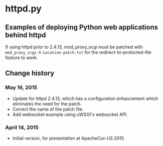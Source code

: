 # httpd.py
## Examples of deploying Python web applications behind httpd

If using httpd prior to 2.4.13, mod\_proxy\_scgi must be patched with ```mod_proxy_scgi-X-Location-patch.txt``` 
for the redirect-to-protected-file feature to work.

## Change history

### May 16, 2015

* Update for httpd 2.4.13, which has a configuration enhancement which eliminates the need for the patch.
* Correct the name of the patch file.
* Add websocket example using uWSGI's websocket API.

### April 14, 2015

* Initial version, for presentation at ApacheCon US 2015
